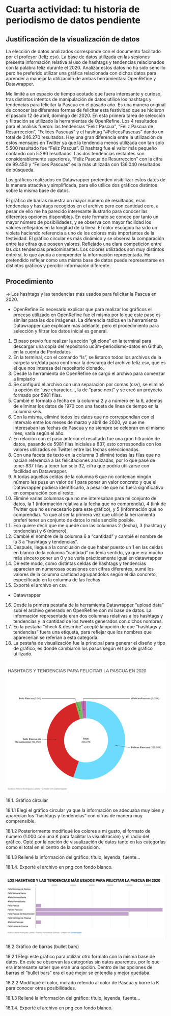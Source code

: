 # Cuarta actividad: tu historia de periodismo de datos pendiente

## Justificación de la visualización de datos

La elección de datos analizados corresponde con el documento facilitado por el profesor (feliz.csv). La base de datos utilizada en las sesiones presenta información relativa al uso de hashtags y tendencias relacionados con la palabra feliz durante el 2020. Analizar estos datos no ha sido sencillo pero he preferido utilizar una gráfica relacionada con dichos datos para aprender a manejar la utilización de ambas herramientas: OpenRefine y Datawrapper. 

Me limité a un espacio de tiempo acotado que fuera interesante y curioso, tras distintos intentos de manipulación de datos utilicé los hashtags y tendencias para felicitar la Pascua en el pasado año. Es una manera original de conocer las diferentes formas de felicitar esta festividad que se hicieron el pasado 12 de abril, domingo del 2020.
En esta primera tarea de selección y filtración se utilizado la herramientas de OpenRefine. 
Los 4 resultados para el análisis fueron: las tendencias “Feliz Pascua”, “Feliz Pascua de Resurreccion”, “Felices Pascuas” y el hashtag “#FelicesPascuas” dando un total de 246.270 resultados. Hay una gran diferencia entre la utilización de estos mensajes en Twitter ya que la tendencia menos utilizada con tan solo 5.500 resultado fue “Feliz Pascua”. El hashtag fue el valor más pequeño contando con 5.280 resultados. Las dos tendencias restantes son considerablemente superiores, “Feliz Pascua de Resurreccion” con la cifra de 99.450 y “Felices Pascuas” es la más utilizada con 136.040 resultados de búsqueda. 

Los gráficos realizados en Datawrapper pretenden visibilizar estos datos de la manera atractiva y simplificada, para ello utilice dos gráficos distintos sobre la misma base de datos.

El gráfico de barras muestra un mayor número de resultados, eran tendencias y hashtags recogidos en el archivo pero con cantidad cero, a pesar de ello me ha parecido interesante ilustrarlo para conocer las diferentes opciones disponibles. En este formato se conoce por tanto un mayor número de posibilidades, y se observa  con mayor facilidad los valores reflejados en la longitud de la línea. El color escogido ha sido un violeta haciendo referencia a uno de los colores más importantes de la festividad. 
El gráfico circular es más dinámico y se observa la comparación entre las cifras que poseen valores. Reflejado una clara competición entre las dos tendencias predominantes. Los colores utilizados son muy distintos entre sí, lo que ayuda a comprender la información representada.
He pretendido reflejar como una misma base de datos puede representarse en distintos gráficos y percibir información diferente.


## Procedimiento

&rarr; Los hashtags y las tendencias más usados para felicitar la Pascua en 2020.

* OpenRefine
Es necesario explicar que para realizar los gráficos el proceso utilizado en OpenRefine fue el mismo por lo que este paso es similar para las dos imágenes. La diferencia radica en la herramienta Datawrapper que explicaré más adelante, pero el procedimiento para selección y filtrar los datos inicial es general.

1. El paso previo fue realizar la acción “git clone” en la terminal para descargar una copia del repositorio uc3m-periodismo-datos en Github, en la cuenta de Pontedatos
2. En la terminal, con el comando “ls”, se listaron todos los archivos de la carpeta src/data para confirmar la descarga del archivo feliz.csv, que es el que nos interesa del repositorio clonado.
3. Desde la herramienta de OpenRefine se cargó el archivo para comenzar a limpiarlo
4. Se configuró el archivo con una separación por comas (csv), se eliminó la opción de “use character…, la de “parse next” y se creó un proyecto formado por 5981 filas.
5. Cambié el formato a fecha en la columna 2 y a número en la 6, además de eliminar los datos de 1970 con una faceta de línea de tiempo en la columna seis.
6. Con la misma, eliminé todos los datos que no correspondían con el intervalo entre los meses de marzo y abril de 2020, ya que me interesaban las fechas de Pascua y no siempre se celebran en el mismo mes, varía según el año. 
7. En relación con el paso anterior el resultado fue una gran filtración de datos,  pasando de 5981 filas iniciales a 837, esto correspondía con los valores utilizados en Twitter entre las fechas seleccionadas.
8. Con una faceta de texto en la columna 3 eliminé todas las filas que no hacían referencia a las felicitaciones analizadas, por lo que pasé de tener 837 filas a tener tan solo 32, cifra que podría utilizarse con facilidad en Datawrapper.
9. A todas aquellas celdas de la columna 6 que no contenían ningún número les puse un valor de 1 para poner un valor concreto y que el Datawrapper pudiera identificarlo, a pesar de que no fuera significativo en comparación con el resto.
10. Eliminé varias columnas que no me interesaban para mi conjunto de datos, la 1 (información relativa a la fecha que no comprendía), 4 (link de Twitter que no es necesario para este gráfico), y 5 (información que no comprendía). Ya que al ser la primera vez que utilicé la herramienta preferí tener un conjunto de datos lo más sencillo posible.
11. Eso quiere decir que me quedé con las columnas 2 (fecha), 3 (hashtag y tendencias) y 6 (número).
12. Cambié el nombre de la columna 6 a “cantidad” y cambié el nombre de la 3 a “hashtags y tendencias”.
13. Después, llegué a la conclusión de que haber puesto un 1 en las celdas en blanco de la columna “cantidad” no tenía sentido, ya que era mucho más sincero poner un 0 y se vería prácticamente igual en datawrapper
14. De este modo, como distintas celdas de hashtags y tendencias aparecían en numerosas ocasiones con cifras diferentes, sumé los valores de la columna cantidad agrupándolos según el día concreto, especificado en la columna de las fechas
15. Exporté el archivo en csv. 



* Datawrapper

16. Desde la primera pestaña de la herramienta Datawrapper “upload data” subí el archivo generado en OpenRefine con mi base de datos. La información representada eran dos columnas relativas a los hashtags y tendencias y la cantidad de los tweets generados con dichos nombres.
17. En la pestaña “check & describe” acepté la opción de que “hashtags y tendencias” fuera una etiqueta, para reflejar que los nombres que aparecerían se referían a esta categoría.
18. La pestaña de visualización fue la principal para generar el diseño y tipo de gráfico, es donde cambiaron los pasos según el tipo de gráfico utilizado.

![Gráfico circular tendencias y hashtags Pascua](/practica-4-imagenes/graficocircular.png)

18.1. Gráfico circular

18.1.1 Elegí el gráfico circular ya que la información se adecuaba muy bien y aparecían los “hashtags y tendencias” con cifras de manera muy comprensible.

18.1.2 Posteriormente modifiqué los colores a mi gusto, el formato de número (1.000 con una K para facilitar la visualización) y el radio del gráfico. Opté por la opción de visualización de datos tanto en las categorías como el total en el centro de la composición.

18.1.3 Rellené la información del gráfico: título, leyenda, fuente…

18.1.4. Exporté el archivo en png con fondo blanco.

![Gráfico de barras tendencias y hashtags Pascua](/practica-4-imagenes/graficobarras.png)

18.2 Gráfico de barras (bullet bars)

18.2.1 Elegí este gráfico para utilizar otro formato con la misma base de datos. En este se observan las categorías sin datos aparentes, por lo que era interesante saber que eran una opción. Dentro de las opciones de barras el “bullet bars” era el que mejor se entendía y mejor quedaba.

18.2.2 Modifiqué el color, morado referido al color de Pascua y borre la K para conocer otras posibilidades.

18.1.3 Rellené la información del gráfico: título, leyenda, fuente…

18.1.4. Exporté el archivo en png con fondo blanco.

